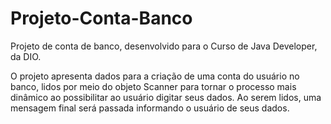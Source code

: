 # Projeto-Conta-Banco
Projeto de conta de banco, desenvolvido para o Curso de Java Developer, da DIO.

O projeto apresenta dados para a criação de uma conta do usuário no banco, lidos por meio do objeto Scanner para tornar o processo mais dinâmico ao possibilitar ao usuário digitar seus dados. Ao serem lidos, uma mensagem final será passada informando o usuário de seus dados.

